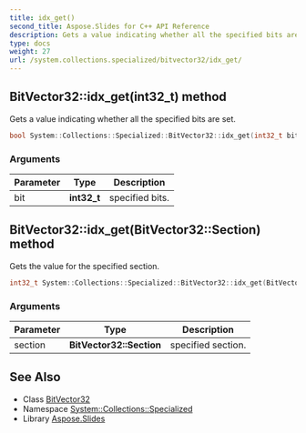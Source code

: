 ```yaml
---
title: idx_get()
second_title: Aspose.Slides for C++ API Reference
description: Gets a value indicating whether all the specified bits are set.
type: docs
weight: 27
url: /system.collections.specialized/bitvector32/idx_get/
---
```

## BitVector32::idx_get(int32_t) method


Gets a value indicating whether all the specified bits are set.

```cpp
bool System::Collections::Specialized::BitVector32::idx_get(int32_t bit)
```


### Arguments

| Parameter | Type | Description |
| --- | --- | --- |
| bit | **int32_t** | specified bits. |

## BitVector32::idx_get(BitVector32::Section) method


Gets the value for the specified section.

```cpp
int32_t System::Collections::Specialized::BitVector32::idx_get(BitVector32::Section section)
```


### Arguments

| Parameter | Type | Description |
| --- | --- | --- |
| section | **BitVector32::Section** | specified section. |

## See Also

* Class [BitVector32](../)
* Namespace [System::Collections::Specialized](../../)
* Library [Aspose.Slides](../../../)